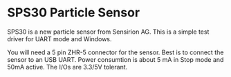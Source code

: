 # SPS30 Particle Sensor

SPS30 is a new particle sensor from Sensirion AG.
This is a simple test driver for UART mode and Windows.

You will need a 5 pin ZHR-5 connector for the sensor.
Best is to connect the sensor to an USB UART.
Power consumtion is about 5 mA in Stop mode and 50mA active.
The I/Os are 3.3/5V tolerant.

